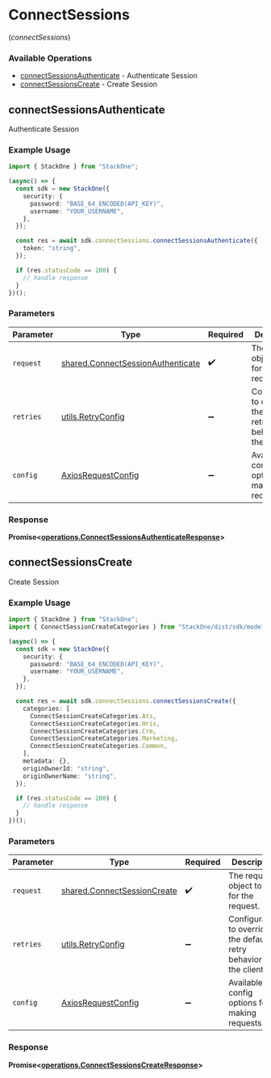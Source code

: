 # ConnectSessions
(*connectSessions*)

### Available Operations

* [connectSessionsAuthenticate](#connectsessionsauthenticate) - Authenticate Session
* [connectSessionsCreate](#connectsessionscreate) - Create Session

## connectSessionsAuthenticate

Authenticate Session

### Example Usage

```typescript
import { StackOne } from "StackOne";

(async() => {
  const sdk = new StackOne({
    security: {
      password: "BASE_64_ENCODED(API_KEY)",
      username: "YOUR_USERNAME",
    },
  });

  const res = await sdk.connectSessions.connectSessionsAuthenticate({
    token: "string",
  });

  if (res.statusCode == 200) {
    // handle response
  }
})();
```

### Parameters

| Parameter                                                                              | Type                                                                                   | Required                                                                               | Description                                                                            |
| -------------------------------------------------------------------------------------- | -------------------------------------------------------------------------------------- | -------------------------------------------------------------------------------------- | -------------------------------------------------------------------------------------- |
| `request`                                                                              | [shared.ConnectSessionAuthenticate](../../models/shared/connectsessionauthenticate.md) | :heavy_check_mark:                                                                     | The request object to use for the request.                                             |
| `retries`                                                                              | [utils.RetryConfig](../../models/utils/retryconfig.md)                                 | :heavy_minus_sign:                                                                     | Configuration to override the default retry behavior of the client.                    |
| `config`                                                                               | [AxiosRequestConfig](https://axios-http.com/docs/req_config)                           | :heavy_minus_sign:                                                                     | Available config options for making requests.                                          |


### Response

**Promise<[operations.ConnectSessionsAuthenticateResponse](../../models/operations/connectsessionsauthenticateresponse.md)>**


## connectSessionsCreate

Create Session

### Example Usage

```typescript
import { StackOne } from "StackOne";
import { ConnectSessionCreateCategories } from "StackOne/dist/sdk/models/shared";

(async() => {
  const sdk = new StackOne({
    security: {
      password: "BASE_64_ENCODED(API_KEY)",
      username: "YOUR_USERNAME",
    },
  });

  const res = await sdk.connectSessions.connectSessionsCreate({
    categories: [
      ConnectSessionCreateCategories.Ats,
      ConnectSessionCreateCategories.Hris,
      ConnectSessionCreateCategories.Crm,
      ConnectSessionCreateCategories.Marketing,
      ConnectSessionCreateCategories.Common,
    ],
    metadata: {},
    originOwnerId: "string",
    originOwnerName: "string",
  });

  if (res.statusCode == 200) {
    // handle response
  }
})();
```

### Parameters

| Parameter                                                                  | Type                                                                       | Required                                                                   | Description                                                                |
| -------------------------------------------------------------------------- | -------------------------------------------------------------------------- | -------------------------------------------------------------------------- | -------------------------------------------------------------------------- |
| `request`                                                                  | [shared.ConnectSessionCreate](../../models/shared/connectsessioncreate.md) | :heavy_check_mark:                                                         | The request object to use for the request.                                 |
| `retries`                                                                  | [utils.RetryConfig](../../models/utils/retryconfig.md)                     | :heavy_minus_sign:                                                         | Configuration to override the default retry behavior of the client.        |
| `config`                                                                   | [AxiosRequestConfig](https://axios-http.com/docs/req_config)               | :heavy_minus_sign:                                                         | Available config options for making requests.                              |


### Response

**Promise<[operations.ConnectSessionsCreateResponse](../../models/operations/connectsessionscreateresponse.md)>**

